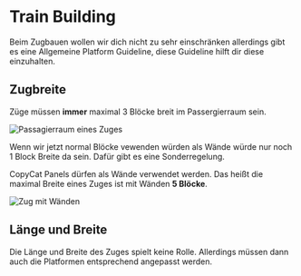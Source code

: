 # Train Building

Beim Zugbauen wollen wir dich nicht zu sehr einschränken allerdings gibt es eine Allgemeine Platform Guideline, diese Guideline hilft dir diese einzuhalten.

## Zugbreite

Züge müssen **immer** maximal 3 Blöcke breit im Passergierraum sein.

![Passagierraum eines Zuges](https://file.garden/aHqYRbUS6QhALKNZ/ZqXd30B_d.webp)

Wenn wir jetzt normal Blöcke vewenden würden als Wände würde nur noch 1 Block Breite da sein. Dafür gibt es eine Sonderregelung.

CopyCat Panels dürfen als Wände verwendet werden. Das heißt die maximal Breite eines Zuges ist mit Wänden **5 Blöcke**.

![Zug mit Wänden](https://file.garden/aHqYRbUS6QhALKNZ/image.png)

## Länge und Breite

Die Länge und Breite des Zuges spielt keine Rolle. Allerdings müssen dann auch die Platformen entsprechend angepasst werden.